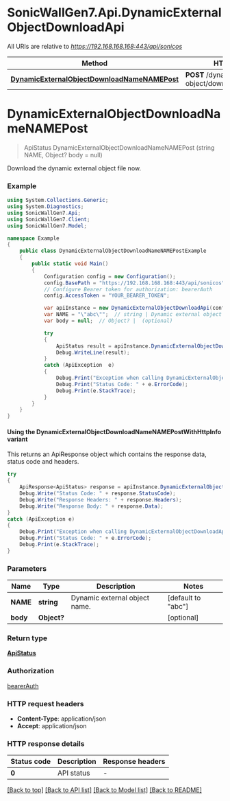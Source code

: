# SonicWallGen7.Api.DynamicExternalObjectDownloadApi

All URIs are relative to *https://192.168.168.168:443/api/sonicos*

| Method | HTTP request | Description |
|--------|--------------|-------------|
| [**DynamicExternalObjectDownloadNameNAMEPost**](DynamicExternalObjectDownloadApi.md#dynamicexternalobjectdownloadnamenamepost) | **POST** /dynamic-external-object/download/name/{NAME} |  |

<a id="dynamicexternalobjectdownloadnamenamepost"></a>
# **DynamicExternalObjectDownloadNameNAMEPost**
> ApiStatus DynamicExternalObjectDownloadNameNAMEPost (string NAME, Object? body = null)



Download the dynamic external object file now.

### Example
```csharp
using System.Collections.Generic;
using System.Diagnostics;
using SonicWallGen7.Api;
using SonicWallGen7.Client;
using SonicWallGen7.Model;

namespace Example
{
    public class DynamicExternalObjectDownloadNameNAMEPostExample
    {
        public static void Main()
        {
            Configuration config = new Configuration();
            config.BasePath = "https://192.168.168.168:443/api/sonicos";
            // Configure Bearer token for authorization: bearerAuth
            config.AccessToken = "YOUR_BEARER_TOKEN";

            var apiInstance = new DynamicExternalObjectDownloadApi(config);
            var NAME = "\"abc\"";  // string | Dynamic external object name. (default to "abc")
            var body = null;  // Object? |  (optional) 

            try
            {
                ApiStatus result = apiInstance.DynamicExternalObjectDownloadNameNAMEPost(NAME, body);
                Debug.WriteLine(result);
            }
            catch (ApiException  e)
            {
                Debug.Print("Exception when calling DynamicExternalObjectDownloadApi.DynamicExternalObjectDownloadNameNAMEPost: " + e.Message);
                Debug.Print("Status Code: " + e.ErrorCode);
                Debug.Print(e.StackTrace);
            }
        }
    }
}
```

#### Using the DynamicExternalObjectDownloadNameNAMEPostWithHttpInfo variant
This returns an ApiResponse object which contains the response data, status code and headers.

```csharp
try
{
    ApiResponse<ApiStatus> response = apiInstance.DynamicExternalObjectDownloadNameNAMEPostWithHttpInfo(NAME, body);
    Debug.Write("Status Code: " + response.StatusCode);
    Debug.Write("Response Headers: " + response.Headers);
    Debug.Write("Response Body: " + response.Data);
}
catch (ApiException e)
{
    Debug.Print("Exception when calling DynamicExternalObjectDownloadApi.DynamicExternalObjectDownloadNameNAMEPostWithHttpInfo: " + e.Message);
    Debug.Print("Status Code: " + e.ErrorCode);
    Debug.Print(e.StackTrace);
}
```

### Parameters

| Name | Type | Description | Notes |
|------|------|-------------|-------|
| **NAME** | **string** | Dynamic external object name. | [default to &quot;abc&quot;] |
| **body** | **Object?** |  | [optional]  |

### Return type

[**ApiStatus**](ApiStatus.md)

### Authorization

[bearerAuth](../README.md#bearerAuth)

### HTTP request headers

 - **Content-Type**: application/json
 - **Accept**: application/json


### HTTP response details
| Status code | Description | Response headers |
|-------------|-------------|------------------|
| **0** | API status |  -  |

[[Back to top]](#) [[Back to API list]](../README.md#documentation-for-api-endpoints) [[Back to Model list]](../README.md#documentation-for-models) [[Back to README]](../README.md)

